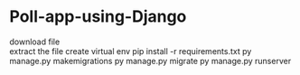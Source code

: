 # Poll-app-using-Django
download file <br>
extract the file
create virtual env 
pip install -r requirements.txt
py manage.py makemigrations
py manage.py migrate
py manage.py runserver 
